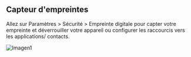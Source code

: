 ## Capteur d'empreintes

Allez sur Paramètres > Sécurité > Empreinte digitale pour capter votre empreinte et déverrouiller votre appareil ou configurer les raccourcis vers les applications/ contacts.

![Imagen1](http://static.energysistem.com/images/manuals/42436/58d2ad6111d4c.jpg)
